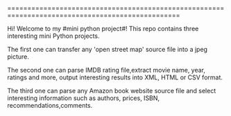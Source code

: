 =================================================================================================

Hi! Welcome to my #mini python project#!
This repo contains three interesting mini Python projects. 

The first one can transfer any 'open street map' source file into a jpeg picture. 

The second one can parse IMDB rating file,extract movie name, year, ratings and more, 
output interesting results into XML, HTML or CSV format. 

The third one can parse any Amazon book website source file and select interesting 
information such as authors, prices, ISBN, recommendations,comments.